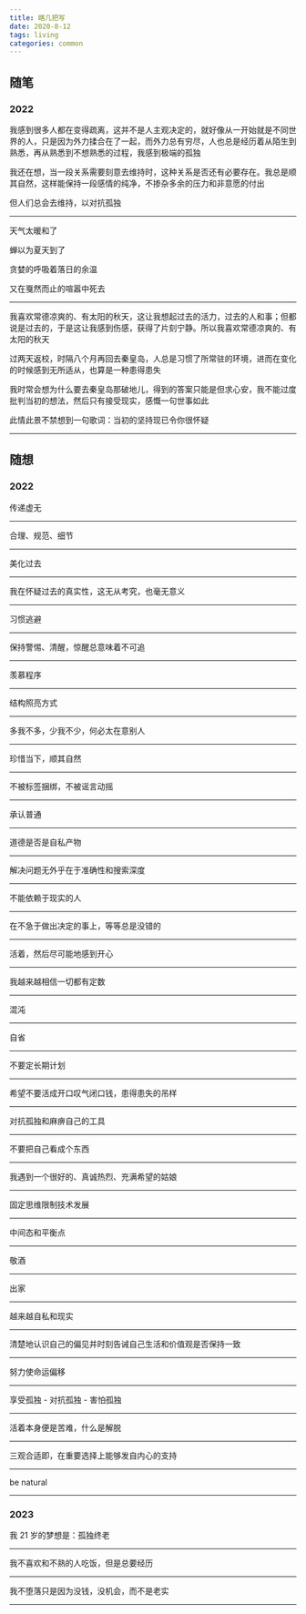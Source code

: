 ```yaml
---
title: 瞎几把写
date: 2020-8-12
tags: living
categories: common
---
```


## 随笔

### 2022

我感到很多人都在变得疏离，这并不是人主观决定的，就好像从一开始就是不同世界的人，只是因为外力揉合在了一起，而外力总有穷尽，人也总是经历着从陌生到熟悉，再从熟悉到不想熟悉的过程，我感到极端的孤独

我还在想，当一段关系需要刻意去维持时，这种关系是否还有必要存在。我总是顺其自然，这样能保持一段感情的纯净，不掺杂多余的压力和非意愿的付出

但人们总会去维持，以对抗孤独

---

天气太暖和了

蝉以为夏天到了

贪婪的呼吸着落日的余温

又在戛然而止的喧嚣中死去

---

我喜欢常德凉爽的、有太阳的秋天，这让我想起过去的活力，过去的人和事；但都说是过去的，于是这让我感到伤感，获得了片刻宁静。所以我喜欢常德凉爽的、有太阳的秋天

过两天返校，时隔八个月再回去秦皇岛，人总是习惯了所常驻的环境，进而在变化的时候感到无所适从，也算是一种患得患失

我时常会想为什么要去秦皇岛那破地儿，得到的答案只能是但求心安，我不能过度批判当初的想法，然后只有接受现实，感慨一句世事如此

此情此景不禁想到一句歌词：当初的坚持现已令你很怀疑

---

## 随想

### 2022

传递虚无

---

合理、规范、细节

---

美化过去

---

我在怀疑过去的真实性，这无从考究，也毫无意义

---

习惯逃避

---

保持警惕、清醒，惊醒总意味着不可追

---

羡慕程序

---

结构照亮方式

---

多我不多，少我不少，何必太在意别人

---

珍惜当下，顺其自然

---

不被标签捆绑，不被谣言动摇

---

承认普通

---

道德是否是自私产物

---

解决问题无外乎在于准确性和搜索深度

---

不能依赖于现实的人

---

在不急于做出决定的事上，等等总是没错的

---

活着，然后尽可能地感到开心

---

我越来越相信一切都有定数

---

混沌

---

自省

---

不要定长期计划

---

希望不要活成开口叹气闭口钱，患得患失的吊样

---

对抗孤独和麻痹自己的工具

---

不要把自己看成个东西

---

我遇到一个很好的、真诚热烈、充满希望的姑娘

---

固定思维限制技术发展

---

中间态和平衡点

---

敬酒

---

出家

---

越来越自私和现实

---

清楚地认识自己的偏见并时刻告诫自己生活和价值观是否保持一致

---

努力使命运偏移

---

享受孤独 - 对抗孤独 - 害怕孤独

---

活着本身便是苦难，什么是解脱

---

三观合适即，在重要选择上能够发自内心的支持

---

be natural

---

### 2023

我 21 岁的梦想是：孤独终老

---

我不喜欢和不熟的人吃饭，但是总要经历

---

我不堕落只是因为没钱，没机会，而不是老实

---

